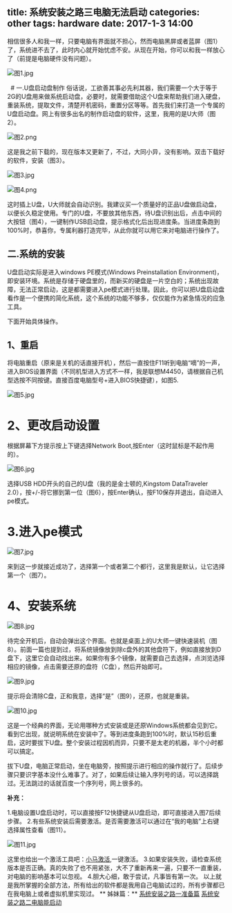 title: 系统安装之路三电脑无法启动
categories: other
tags: hardware
date: 2017-1-3 14:00
---

相信很多人和我一样，只要电脑有界面就不担心，然而电脑黑屏或者蓝屏（图1）了，系统进不去了，此时内心就开始忧虑不安。从现在开始，你可以和我一样放心了（前提是电脑硬件没有问题）。

![图1.jpg](http://upload-images.jianshu.io/upload_images/1837782-fc5bb734986ab979.jpg?imageMogr2/auto-orient/strip%7CimageView2/2/w/1240)

<!-- more -->
  # 一.U盘启动盘制作
俗话说，工欲善其事必先利其器，我们需要一个大于等于2G的U盘用来做系统启动盘，必要时，就需要借助这个U盘来帮助我们进入硬盘，重装系统，提取文件，清楚开机密码，重置分区等等。首先我们来打造一个专属的U盘启动盘。网上有很多出名的制作启动盘的软件，这里，我用的是U大师（图2）。

![图2.png](http://upload-images.jianshu.io/upload_images/1837782-e88d042c32d6eb47.png?imageMogr2/auto-orient/strip%7CimageView2/2/w/1240)


这是我之前下载的，现在版本又更新了，不过，大同小异，没有影响。双击下载好的软件，安装（图3）。

![图3.jpg](http://upload-images.jianshu.io/upload_images/1837782-911f2a5f112ea928.jpg?imageMogr2/auto-orient/strip%7CimageView2/2/w/1240)



![图4.png](http://upload-images.jianshu.io/upload_images/1837782-4d922cc8414fc524.png?imageMogr2/auto-orient/strip%7CimageView2/2/w/1240)


这时插上U盘，U大师就会自动识别。我建议买一个质量好的正品U盘做启动盘，以便长久稳定使用。专门的U盘，不要放其他东西，待U盘识别出后，点击中间的大按钮（图4），一键制作USB启动盘，提示格式化后出现进度条。当进度条跑到100%时，恭喜你，专属利器打造完毕，从此你就可以用它来对电脑进行操作了。

## 二.系统的安装

U盘启动实际是进入windows PE模式(Windows Preinstallation Environment)，即安装环境。系统是存储于硬盘里的，而新买的硬盘是一片空白的；系统出现故障，无法正常启动，这是都需要进入pe模式进行处理。因此，你可以把U盘启动盘看作是一个便携的简化系统，这个系统的功能不够多，仅仅能作为紧急情况的应急工具。

下面开始具体操作。
## 1、重启
将电脑重启（原来是关机的话直接开机），然后一直按住F11听到电脑“嘀”的一声，进入BIOS设置界面（不同机型进入方式不一样，我是联想M4450，请根据自己机型选按不同按键。直接百度电脑型号+进入BIOS快捷键），如图5.

![图5.jpg](http://upload-images.jianshu.io/upload_images/1837782-55e4ba3fcf3d20c7.jpg?imageMogr2/auto-orient/strip%7CimageView2/2/w/1240)


# 2、更改启动设置
根据屏幕下方提示按上下键选择Network Boot,按Enter（这时鼠标是不起作用的）。

![图6.jpg](http://upload-images.jianshu.io/upload_images/1837782-8238a978122161aa.jpg?imageMogr2/auto-orient/strip%7CimageView2/2/w/1240)

选择USB HDD开头的自己的U盘（我的是金士顿的,Kingstom DataTraveler 2.0），按+/-将它挪到第一位（图6），按Enter确认，按F10保存并退出，自动进入pe模式。

# 3.进入pe模式
![图7.jpg](http://upload-images.jianshu.io/upload_images/1837782-41a07bd2df5beaee.jpg?imageMogr2/auto-orient/strip%7CimageView2/2/w/1240)


来到这一步就接近成功了，选择第一个或者第二个都行，这里我是默认，让它选择第一个（图7）。

# 4、安装系统
![图8.jpg](http://upload-images.jianshu.io/upload_images/1837782-459d25d875c52b3d.jpg?imageMogr2/auto-orient/strip%7CimageView2/2/w/1240)

待完全开机后，自动会弹出这个界面。也就是桌面上的U大师一键快速装机（图8）。前面一篇也提到过，将系统镜像放到除c盘外的其他盘符下，例如直接放到D盘下，这里它会自动找出来。如果你有多个镜像，就需要自己去选择，点浏览选择相应的镜像，点击需要还原的盘符（C盘），然后开始即可。

![图9.jpg](http://upload-images.jianshu.io/upload_images/1837782-24238af48c7d5aca.jpg?imageMogr2/auto-orient/strip%7CimageView2/2/w/1240)


提示将会清除C盘，正和我意，选择“是”（图9），还原，也就是重装。

![图10.jpg](http://upload-images.jianshu.io/upload_images/1837782-fa800af664ad4882.jpg?imageMogr2/auto-orient/strip%7CimageView2/2/w/1240)

这是一个经典的界面，无论用哪种方式安装或是还原Windows系统都会见到它。看到它出现，就说明系统在安装中了。等到进度条跑到100%时，默认15秒后重启，这时要拔下U盘。整个安装过程因机而异，只要不是太老的机器，半个小时都可以搞定。

拔下U盘，电脑正常启动，坐在电脑旁，按照提示进行相应的操作就行了。后续步骤只要识字基本没什么难事了。对了，如果后续让输入序列号的话，可以选择跳过。无法跳过的话就百度一个序列号，网上很多的。

**补充：**

1.电脑设置U盘启动时，可以直接按F12快捷键从U盘启动，即可直接进入图7后续步骤。
2.有些系统安装后需要激活。是否需要激活可以通过在“我的电脑”上右键选择属性查看（图11）。

![图11.jpg](http://upload-images.jianshu.io/upload_images/1837782-fd077d71b1bb5abf.jpg?imageMogr2/auto-orient/strip%7CimageView2/2/w/1240)

这里也给出一个激活工具吧：[小马激活](https://share.weiyun.com/b24a1bc8d7cdfdf542c182d2ee20268f),一键激活。
3.如果安装失败，请检查系统版本是否正确。真的失败了也不用紧张，大不了重新再来一遍，只要不一直重装，对电脑的影响基本可以忽视。
4.胆大心细，敢于尝试，凡事皆有第一次。
以上就是我所掌握的全部方法，所有给出的软件都是我用自己电脑试过的，所有步骤都已在我电脑上或者虚拟机里实现过。
** 姊妹篇：**
[系统安装之路一准备篇](http://www.jianshu.com/p/0d0e0ba264c9)
[系统安装之路二电脑能启动](http://www.jianshu.com/p/c20fa668dbbe)
